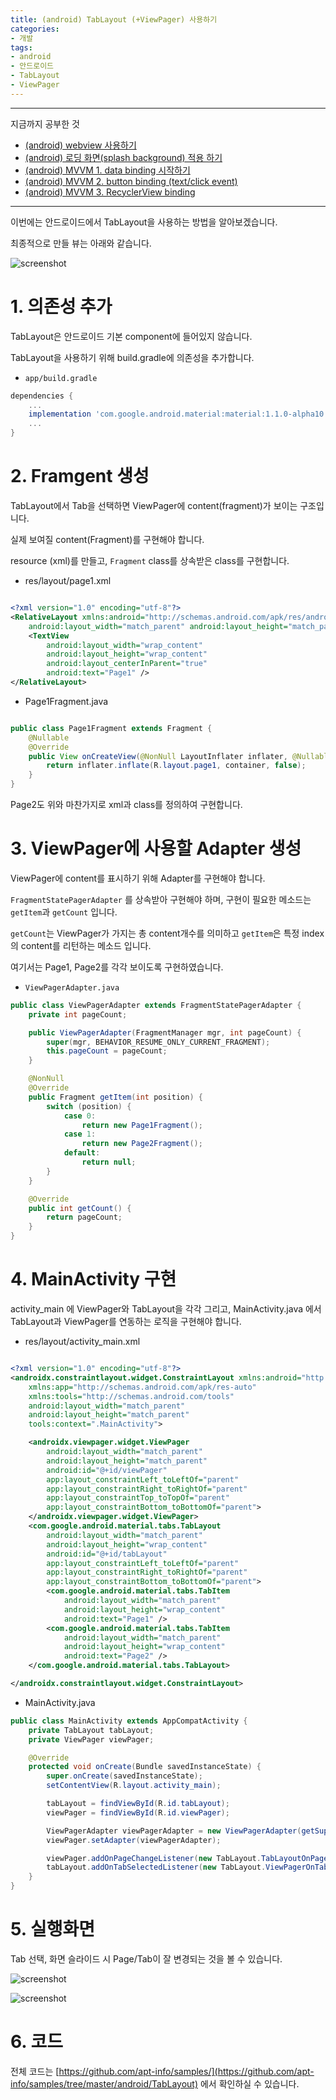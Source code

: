 ```yaml
---
title: (android) TabLayout (+ViewPager) 사용하기
categories:
- 개발
tags:
- android
- 안드로이드
- TabLayout
- ViewPager
---
```


---

지금까지 공부한 것

* [(android) webview 사용하기](https://apt-info.github.io/%EA%B0%9C%EB%B0%9C/android-webview/)
* [(android) 로딩 화면(splash background) 적용 하기](https://apt-info.github.io/%EA%B0%9C%EB%B0%9C/android-splash-background/)
* [(android) MVVM 1. data binding 시작하기](https://apt-info.github.io/%EA%B0%9C%EB%B0%9C/android-data-binding/)
* [(android) MVVM 2. button binding (text/click event)](https://apt-info.github.io/%EA%B0%9C%EB%B0%9C/android-data-binding-button/)
* [(android) MVVM 3. RecyclerView binding](https://apt-info.github.io/%EA%B0%9C%EB%B0%9C/android-data-binding-recyclerview/)

---

이번에는 안드로이드에서 TabLayout을 사용하는 방법을 알아보겠습니다.

최종적으로 만들 뷰는 아래와 같습니다.

![screenshot](https://apt-info.github.io/images/2019-09-18-android-tablayout/1.png)

# 1. 의존성 추가

TabLayout은 안드로이드 기본 component에 들어있지 않습니다.

TabLayout을 사용하기 위해 build.gradle에 의존성을 추가합니다.

* `app/build.gradle`

```gradle
dependencies {
    ...
    implementation 'com.google.android.material:material:1.1.0-alpha10'
    ...
}
```

# 2. Framgent 생성

TabLayout에서 Tab을 선택하면 ViewPager에 content(fragment)가 보이는 구조입니다.

실제 보여질 content(Fragment)를 구현해야 합니다.

resource (xml)를 만들고, `Fragment` class를 상속받은 class를 구현합니다.

* res/layout/page1.xml

```xml

<?xml version="1.0" encoding="utf-8"?>
<RelativeLayout xmlns:android="http://schemas.android.com/apk/res/android"
    android:layout_width="match_parent" android:layout_height="match_parent">
    <TextView
        android:layout_width="wrap_content"
        android:layout_height="wrap_content"
        android:layout_centerInParent="true"
        android:text="Page1" />
</RelativeLayout>

```

* Page1Fragment.java

```java

public class Page1Fragment extends Fragment {
    @Nullable
    @Override
    public View onCreateView(@NonNull LayoutInflater inflater, @Nullable ViewGroup container, @Nullable Bundle savedInstanceState) {
        return inflater.inflate(R.layout.page1, container, false);
    }
}

```

Page2도 위와 마찬가지로 xml과 class를 정의하여 구현합니다.


# 3. ViewPager에 사용할 Adapter 생성

ViewPager에 content를 표시하기 위해 Adapter를 구현해야 합니다.

`FragmentStatePagerAdapter` 를 상속받아 구현해야 하며, 구현이 필요한 메소드는 `getItem`과 `getCount` 입니다.

`getCount`는 ViewPager가 가지는 총 content개수를 의미하고 `getItem`은 특정 index의 content를 리턴하는 메소드 입니다.

여기서는 Page1, Page2를 각각 보이도록 구현하였습니다.

* `ViewPagerAdapter.java`

```java
public class ViewPagerAdapter extends FragmentStatePagerAdapter {
    private int pageCount;

    public ViewPagerAdapter(FragmentManager mgr, int pageCount) {
        super(mgr, BEHAVIOR_RESUME_ONLY_CURRENT_FRAGMENT);
        this.pageCount = pageCount;
    }

    @NonNull
    @Override
    public Fragment getItem(int position) {
        switch (position) {
            case 0:
                return new Page1Fragment();
            case 1:
                return new Page2Fragment();
            default:
                return null;
        }
    }

    @Override
    public int getCount() {
        return pageCount;
    }
}
```

# 4. MainActivity 구현

activity_main 에 ViewPager와 TabLayout을 각각 그리고, MainActivity.java 에서 TabLayout과 ViewPager를 연동하는 로직을 구현해야 합니다.

* res/layout/activity_main.xml

```xml

<?xml version="1.0" encoding="utf-8"?>
<androidx.constraintlayout.widget.ConstraintLayout xmlns:android="http://schemas.android.com/apk/res/android"
    xmlns:app="http://schemas.android.com/apk/res-auto"
    xmlns:tools="http://schemas.android.com/tools"
    android:layout_width="match_parent"
    android:layout_height="match_parent"
    tools:context=".MainActivity">

    <androidx.viewpager.widget.ViewPager
        android:layout_width="match_parent"
        android:layout_height="match_parent"
        android:id="@+id/viewPager"
        app:layout_constraintLeft_toLeftOf="parent"
        app:layout_constraintRight_toRightOf="parent"
        app:layout_constraintTop_toTopOf="parent"
        app:layout_constraintBottom_toBottomOf="parent">
    </androidx.viewpager.widget.ViewPager>
    <com.google.android.material.tabs.TabLayout
        android:layout_width="match_parent"
        android:layout_height="wrap_content"
        android:id="@+id/tabLayout"
        app:layout_constraintLeft_toLeftOf="parent"
        app:layout_constraintRight_toRightOf="parent"
        app:layout_constraintBottom_toBottomOf="parent">
        <com.google.android.material.tabs.TabItem
            android:layout_width="match_parent"
            android:layout_height="wrap_content"
            android:text="Page1" />
        <com.google.android.material.tabs.TabItem
            android:layout_width="match_parent"
            android:layout_height="wrap_content"
            android:text="Page2" />
    </com.google.android.material.tabs.TabLayout>

</androidx.constraintlayout.widget.ConstraintLayout>

```

* MainActivity.java

```java
public class MainActivity extends AppCompatActivity {
    private TabLayout tabLayout;
    private ViewPager viewPager;

    @Override
    protected void onCreate(Bundle savedInstanceState) {
        super.onCreate(savedInstanceState);
        setContentView(R.layout.activity_main);

        tabLayout = findViewById(R.id.tabLayout);
        viewPager = findViewById(R.id.viewPager);

        ViewPagerAdapter viewPagerAdapter = new ViewPagerAdapter(getSupportFragmentManager(), tabLayout.getTabCount());
        viewPager.setAdapter(viewPagerAdapter);

        viewPager.addOnPageChangeListener(new TabLayout.TabLayoutOnPageChangeListener(tabLayout));
        tabLayout.addOnTabSelectedListener(new TabLayout.ViewPagerOnTabSelectedListener(viewPager));
    }
}
```

# 5. 실행화면

Tab 선택, 화면 슬라이드 시 Page/Tab이 잘 변경되는 것을 볼 수 있습니다.

![screenshot](https://apt-info.github.io/images/2019-09-18-android-tablayout/1.png)

![screenshot](https://apt-info.github.io/images/2019-09-18-android-tablayout/2.png)

# 6. 코드

전체 코드는 [https://github.com/apt-info/samples/](https://github.com/apt-info/samples/tree/master/android/TabLayout) 에서 확인하실 수 있습니다.

